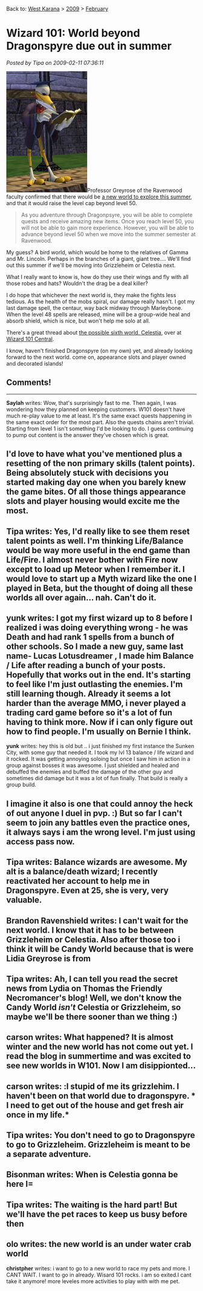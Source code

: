 Back to: [West Karana](/posts/westkarana.md) > [2009](/posts/2009/westkarana.md) > [February](./westkarana.md)
# Wizard 101: World beyond Dragonspyre due out in summer

*Posted by Tipa on 2009-02-11 07:36:11*

![](../../../uploads/2009/02/wizardgraphicalclient-2009-02-11-07-31-42-30.jpg "wizardgraphicalclient-2009-02-11-07-31-42-30")Professor Greyrose of the Ravenwood faculty confirmed that there would be [a new world to explore this summer](https://www.wizard101.com/site/posts/list/3524.ftl), and that it would raise the level cap beyond level 50.


> As you adventure through Dragonpsyre, you will be able to complete quests and receive amazing new items. Once you reach level 50, you will not be able to gain more experience. However, you will be able to advance beyond level 50 when we move into the summer semester at Ravenwood.



My guess? A bird world, which would be home to the relatives of Gamma and Mr. Lincoln. Perhaps in the branches of a giant, giant tree.... We'll find out this summer if we'll be moving into Grizzleheim or Celestia next.

What I really want to know is, how do they use their wings and fly with all those robes and hats? Wouldn't the drag be a deal killer?

I do hope that whichever the next world is, they make the fights less tedious. As the health of the mobs spiral, our damage really hasn't. I got my last damage spell, the centaur, way back midway through Marleybone. When the level 48 spells are released, mine will be a group-wide heal and absorb shield, which is nice, but won't help me solo at all.

There's a great thread about [the possible sixth world, Celestia](http://www.wizard101central.com/forums/showthread.php?t=5255), over at [Wizard 101 Central](http://www.wizard101central.com/).

I know, haven't finished Dragonspyre (on my own) yet, and already looking forward to the next world. come on, appearance slots and player owned and decorated islands!
## Comments!
---
**Saylah** writes: Wow, that's surprisingly fast to me. Then again, I was wondering how they planned on keeping customers. W101 doesn't have much re-play value to me at least. It's the same exact quests happening in the same exact order for the most part. Also the quests chains aren't trivial. Starting from level 1 isn't something I'd be looking to do. I guess continuing to pump out content is the answer they've chosen which is great.

I'd love to have what you've mentioned plus a resetting of the non primary skills (talent points). Being absolutely stuck with decisions you started making day one when you barely knew the game bites. Of all those things appearance slots and player housing would excite me the most.
---
**Tipa** writes: Yes, I'd really like to see them reset talent points as well. I'm thinking Life/Balance would be way more useful in the end game than Life/Fire. I almost never bother with Fire now except to load up Meteor when I remember it. I would love to start up a Myth wizard like the one I played in Beta, but the thought of doing all these worlds all over again... nah. Can't do it.
---
**yunk** writes: I got my first wizard up to 8 before I realized i was doing everything wrong - he was Death and had rank 1 spells from a bunch of other schools.
So I made a new guy, same last name- Lucas Lotusdreamer , I made him Balance / Life after reading a bunch of your posts. Hopefully that works out in the end. It's starting to feel like I'm just outlasting the enemies. I'm still learning though. Already it seems a lot harder than the average MMO, i never played a trading card game before so it's a lot of fun having to think more.
Now if i can only figure out how to find people. I'm usually on Bernie I think.
---
**yunk** writes: hey this is old but .. i just finished my first instance the Sunken City, with some guy that needed it. I took my lvl 13 balance / life wizard and it rocked. It was getting annoying soloing but once I saw him in action in a group against bosses it was awesome. I just shielded and healed and debuffed the enemies and buffed the damage of the other guy and sometimes did damage but it was a lot of fun finally. That build is really a group build. 

I imagine it also is one that could annoy the heck of out anyone I duel in pvp. :) But so far I can't seem to join any battles even the practice ones, it always says i am the wrong level. I'm just using access pass now.
---
**Tipa** writes: Balance wizards are awesome. My alt is a balance/death wizard; I recently reactivated her account to help me in Dragonspyre. Even at 25, she is very, very valuable.
---
**Brandon Ravenshield** writes: I can't wait for the next world. I know that it has to be between Grizzleheim or Celestia. Also after those too i think it will be Candy World because that is were Lidia Greyrose is from
---
**Tipa** writes: Ah, I can tell you read the secret news from Lydia on Thomas the Friendly Necromancer's blog! Well, we don't know the Candy World *isn't* Celestia or Grizzleheim, so maybe we'll be there sooner than we thing :)
---
**carson** writes: What happened? It is almost winter and the new world has not come out yet. I read the blog in summertime and was excited to see new worlds in W101. Now I am disippionted...
---
**carson** writes: :l stupid of me its grizzlehim. I haven't been on that world due to dragonspyre. * I need to get out of the house and get fresh air once in my life.*
---
**Tipa** writes: You don't need to go to Dragonspyre to go to Grizzleheim. Grizzleheim is meant to be a separate adventure.
---
**Bisonman** writes: When is Celestia gonna be here I=
---
**Tipa** writes: The waiting is the hard part! But we'll have the pet races to keep us busy before then
---
**olo** writes: the new world is an under water crab world
---
**christpher** writes: i want to go to a new world to race my pets and more. I CANT WAIT. I want to go in already. Wisard 101 rocks. i am so exited.I cant take it anymore! more leveles more activities to play with with me pet.
